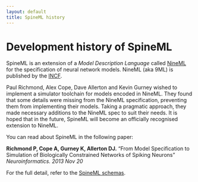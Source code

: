 ```yaml
---
layout: default
title: SpineML history
---
```


# Development history of SpineML

SpineML is an extension of a *Model Description Language* called [NineML](http://incf.github.io/nineml/)
for the specification of neural network models. NineML (aka 9ML) is published by the [INCF](https://www.incf.org/).

Paul Richmond, Alex Cope, Dave Allerton and Kevin Gurney wished to implement a simulator toolchain
for models encoded in NineML. They found that some details were missing from the NineML
specification, preventing them from implementing their models. Taking a pragmatic approach, they made
necessary additions to the NineML spec to suit their needs. It is hoped that in the future, SpineML
will become an officially recognised extension to NineML.

You can read about SpineML in the following paper:

**Richmond P, Cope A, Gurney K, Allerton DJ.** “From Model Specification to Simulation of Biologically Constrained Networks of Spiking Neurons” *Neuroinformatics. 2013 Nov 20*

For the full detail, refer to the [SpineML schemas](https://github.com/SpineML/spineml/tree/master/schemas).
